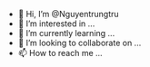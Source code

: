 - 👋 Hi, I’m @Nguyentrungtru
- 👀 I’m interested in ...
- 🌱 I’m currently learning ...
- 💞️ I’m looking to collaborate on ...
- 📫 How to reach me ...

<!---
Nguyentrungtru/Nguyentrungtru is a ✨ special ✨ repository because its `README.md` (this file) appears on your GitHub profile.
You can click the Preview link to take a look at your changes.
--->
